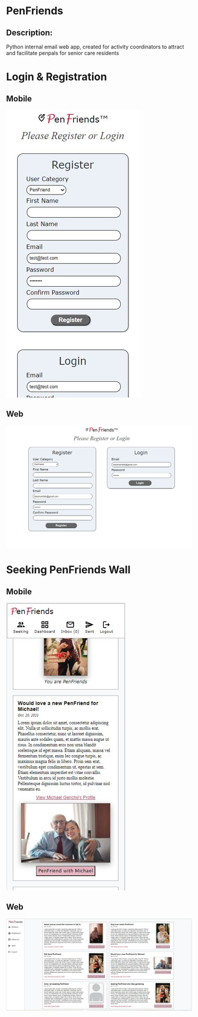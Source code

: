 <h1>PenFriends</h1>
<h2>Description:</h2>
<p>Python internal email web app, created for activity coordinators to attract and facilitate penpals for senior care residents</p>
<h1>Login & Registration</h2>
<h2>Mobile</h2>
<img src="demo/login_mobile.JPG">
<h2>Web</h2>
<img src="demo/login_web.JPG">
<h1>Seeking PenFriends Wall</h1>
<h2>Mobile</h2>
<img src="demo/home_seeking_wall_mobile.JPG">
<h2>Web</h2>
<img src="demo/home_seeking_wall_web.JPG">